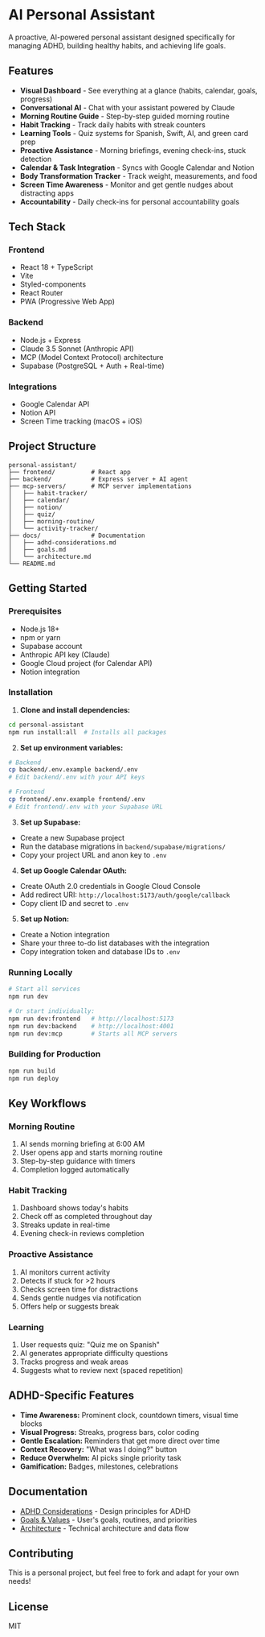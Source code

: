 # AI Personal Assistant

A proactive, AI-powered personal assistant designed specifically for managing ADHD, building healthy habits, and achieving life goals.

## Features

- **Visual Dashboard** - See everything at a glance (habits, calendar, goals, progress)
- **Conversational AI** - Chat with your assistant powered by Claude
- **Morning Routine Guide** - Step-by-step guided morning routine
- **Habit Tracking** - Track daily habits with streak counters
- **Learning Tools** - Quiz systems for Spanish, Swift, AI, and green card prep
- **Proactive Assistance** - Morning briefings, evening check-ins, stuck detection
- **Calendar & Task Integration** - Syncs with Google Calendar and Notion
- **Body Transformation Tracker** - Track weight, measurements, and food
- **Screen Time Awareness** - Monitor and get gentle nudges about distracting apps
- **Accountability** - Daily check-ins for personal accountability goals

## Tech Stack

### Frontend
- React 18 + TypeScript
- Vite
- Styled-components
- React Router
- PWA (Progressive Web App)

### Backend
- Node.js + Express
- Claude 3.5 Sonnet (Anthropic API)
- MCP (Model Context Protocol) architecture
- Supabase (PostgreSQL + Auth + Real-time)

### Integrations
- Google Calendar API
- Notion API
- Screen Time tracking (macOS + iOS)

## Project Structure

```
personal-assistant/
├── frontend/          # React app
├── backend/           # Express server + AI agent
├── mcp-servers/       # MCP server implementations
│   ├── habit-tracker/
│   ├── calendar/
│   ├── notion/
│   ├── quiz/
│   ├── morning-routine/
│   └── activity-tracker/
├── docs/              # Documentation
│   ├── adhd-considerations.md
│   ├── goals.md
│   └── architecture.md
└── README.md
```

## Getting Started

### Prerequisites
- Node.js 18+
- npm or yarn
- Supabase account
- Anthropic API key (Claude)
- Google Cloud project (for Calendar API)
- Notion integration

### Installation

1. **Clone and install dependencies:**
```bash
cd personal-assistant
npm run install:all  # Installs all packages
```

2. **Set up environment variables:**
```bash
# Backend
cp backend/.env.example backend/.env
# Edit backend/.env with your API keys

# Frontend
cp frontend/.env.example frontend/.env
# Edit frontend/.env with your Supabase URL
```

3. **Set up Supabase:**
- Create a new Supabase project
- Run the database migrations in `backend/supabase/migrations/`
- Copy your project URL and anon key to `.env`

4. **Set up Google Calendar OAuth:**
- Create OAuth 2.0 credentials in Google Cloud Console
- Add redirect URI: `http://localhost:5173/auth/google/callback`
- Copy client ID and secret to `.env`

5. **Set up Notion:**
- Create a Notion integration
- Share your three to-do list databases with the integration
- Copy integration token and database IDs to `.env`

### Running Locally

```bash
# Start all services
npm run dev

# Or start individually:
npm run dev:frontend   # http://localhost:5173
npm run dev:backend    # http://localhost:4001
npm run dev:mcp        # Starts all MCP servers
```

### Building for Production

```bash
npm run build
npm run deploy
```

## Key Workflows

### Morning Routine
1. AI sends morning briefing at 6:00 AM
2. User opens app and starts morning routine
3. Step-by-step guidance with timers
4. Completion logged automatically

### Habit Tracking
1. Dashboard shows today's habits
2. Check off as completed throughout day
3. Streaks update in real-time
4. Evening check-in reviews completion

### Proactive Assistance
1. AI monitors current activity
2. Detects if stuck for >2 hours
3. Checks screen time for distractions
4. Sends gentle nudges via notification
5. Offers help or suggests break

### Learning
1. User requests quiz: "Quiz me on Spanish"
2. AI generates appropriate difficulty questions
3. Tracks progress and weak areas
4. Suggests what to review next (spaced repetition)

## ADHD-Specific Features

- **Time Awareness:** Prominent clock, countdown timers, visual time blocks
- **Visual Progress:** Streaks, progress bars, color coding
- **Gentle Escalation:** Reminders that get more direct over time
- **Context Recovery:** "What was I doing?" button
- **Reduce Overwhelm:** AI picks single priority task
- **Gamification:** Badges, milestones, celebrations

## Documentation

- [ADHD Considerations](docs/adhd-considerations.md) - Design principles for ADHD
- [Goals & Values](docs/goals.md) - User's goals, routines, and priorities
- [Architecture](docs/architecture.md) - Technical architecture and data flow

## Contributing

This is a personal project, but feel free to fork and adapt for your own needs!

## License

MIT

